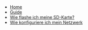 <!-- docs/_sidebar.md -->

* [Home](/)
* [Guide](guide.md)
* [Wie flashe ich meine SD-Karte?](flashing.md)
* [Wie konfiguriere ich mein Netzwerk](network.md)
